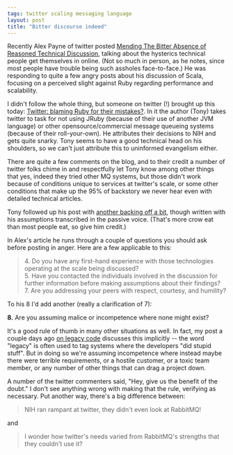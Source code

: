 ```yaml
---
tags: twitter scaling messaging language
layout: post
title: "Bitter discourse indeed"
---
```




<p>Recently Alex Payne of twitter posted <a
href="http://al3x.net/2009/04/04/reasoned-technical-discussion.html">Mending
The Bitter Absence of Reasoned Technical Discussion</a>, talking
about the hysterics technical people get themselves in
online. (Not so much in person, as he notes, since most people
have trouble being such assholes face-to-face.) He was responding
to quite a few angry posts about his discussion of Scala,
focusing on a perceived slight against Ruby regarding
performance and scalability.</p>

<p>I didn't follow the whole thing, but someone on twitter (!)
brought up this today: 
<a href="http://unlimitednovelty.com/2009/04/twitter-blaming-ruby-for-their-mistakes.html">Twitter:
blaming Ruby for their mistakes?</a>. In it the author (Tony)
takes twitter to task for not using JRuby (because of their use of
another JVM language) or other opensource/commercial message
queueing systems (because of their roll-your-own). He attributes
their decisions to NIH and gets quite snarky. Tony seems to have
a good technical head on his shoulders, so we can't just
attribute this to uninformed evangelism either.</p>

<p>There are quite a few comments on the blog, and to their
credit a number of twitter folks chime in and respectfully let
Tony know among other things that yes, indeed they tried other MQ
systems, but those didn't work because of conditions unique to
services at twitter's scale, or some other conditions that make
up the 95% of backstory we never hear even with detailed
technical articles. </p>

<p>Tony followed up his post with <a
href="http://unlimitednovelty.com/2009/04/twitter-followup.html">another
backing off a bit</a>, though written with his assumptions
transcribed in the passive voice. (That's more crow eat than most
people eat, so give him credit.)</p>

<p>In Alex's article he runs through a couple of questions you
should ask before posting in anger. Here are a few applicable to
this:</p>

<blockquote>
4. Do you have any first-hand experience with those technologies
operating at the scale being discussed?
<br />
5. Have you contacted the individuals involved in the discussion
for further information before making assumptions about their
findings?
<br />
7. Are you addressing your peers with respect, courtesy, and
humility?
</blockquote>

<p>To his 8 I'd add another (really a clarification of 7):</p>

<p><strong>8.</strong> Are you assuming malice or
incompetence where none might exist?</p>

<p>It's a good rule of thumb in many other situations as well. In
fact, my post a couple days ago <a
href=/2009/04/07/things_to_learn_from_legacy_code.html">on
legacy code</a> discusses this implicitly -- the word "legacy" is
often used to tag systems where the developers "did stupid
stuff". But in doing so we're assuming incompetence where instead
maybe there were terrible requirements, or a hostile customer, or
a toxic team member, or any number of other things that can drag
a project down.</p>

<p>A number of the twitter commenters said, "Hey, give us the
benefit of the doubt." I don't see anything wrong with making
that the rule, verifying as necessary. Put another way, there's a
big difference between:</p>

<blockquote>NIH ran rampant at twitter, they didn't even look at
RabbitMQ!</blockquote>

<p>and</p>

<blockquote>I wonder how twitter's needs varied from RabbitMQ's
strengths that they couldn't use it?</blockquote>



